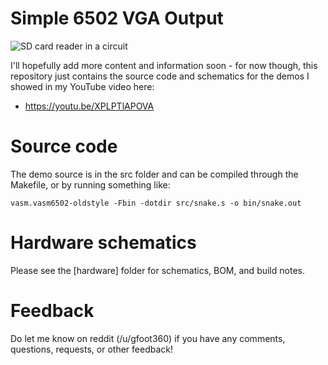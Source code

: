# Simple 6502 VGA Output

<img src="img/sdcardreader6502.jpg" title="SD card reader in a circuit">

I'll hopefully add more content and information soon - for now though, this
repository just contains the source code and schematics for the demos I showed
in my YouTube video here:

* https://youtu.be/XPLPTlAPOVA

# Source code

The demo source is in the src folder and can be compiled through the Makefile, or
by running something like:

    vasm.vasm6502-oldstyle -Fbin -dotdir src/snake.s -o bin/snake.out

# Hardware schematics

Please see the [hardware] folder for schematics, BOM, and build notes.

# Feedback

Do let me know on reddit (/u/gfoot360) if you have any comments, questions, requests, or other feedback!
